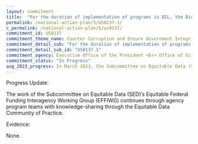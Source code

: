 ```yaml
---
layout: commitment
title:  "For the duration of implementation of programs in BIL, the Biden-Harris Administration commits to implementing this guidance by using data and evidence to guide infrastructure investments and track progress;"
permalink: /national-action-plan/5/US0137-1/
c_permalink: /national-action-plan/5/us0137/
commitment_id: US0137
commitment_theme_name: Counter Corruption and Ensure Government Integrity and Accountability to the Public
commitment_detail_sub: "For the duration of implementation of programs in BIL, the Biden-Harris Administration commits to implementing this guidance by using data and evidence to guide infrastructure investments and track progress;"
commitment_detail_sub_id: "US0137.1"
commitment_agency: Executive Office of the President <br> Office of Science and Technology Policy
commitment_status: "In Progress"
aug_2023_progress: In March 2023, the Subcommittee on Equitable Data (SED) released its Progress on Implementation of the Recommendations of the Equitable Data Working Group (link below), which included an update on how data and evidence are being used to track progress on Bipartisan Infrastructure Law (BIL) implementation. On page 23 of the report, it noted that, “The SED’s Equitable Federal Funding Interagency Working Group (EFFIWG) created a process to scope and answer emergent, actionable research questions to inform equitable delivery of the BIL. These ‘rapid equity assessments’ represent discrete projects that use equitable data to improve processes and policies along the entire grant life cycle. To date, the EFFIWG, in collaboration with agency program staff, has conducted many rapid equity assessments including those that evaluate the geographic patterns of programs directly serving Americans and the distribution of project announcements throughout the country to better understand patterns of access among underserved communities".<br><br><a href="https://www.whitehouse.gov/wp-content/uploads/2023/03/Progress-on-Equitable-Data-Mar2023.pdf">https://www.whitehouse.gov/wp-content/uploads/2023/03/Progress-on-Equitable-Data-Mar2023.pdf</a>
---
```

Progress Update: 

The work of the Subcommittee on Equitable Data (SED)’s Equitable Federal Funding Interagency Working Group (EFFIWG) continues through agency program teams with knowledge-sharing through the Equitable Data Community of Practice.

Evidence: 

None.

